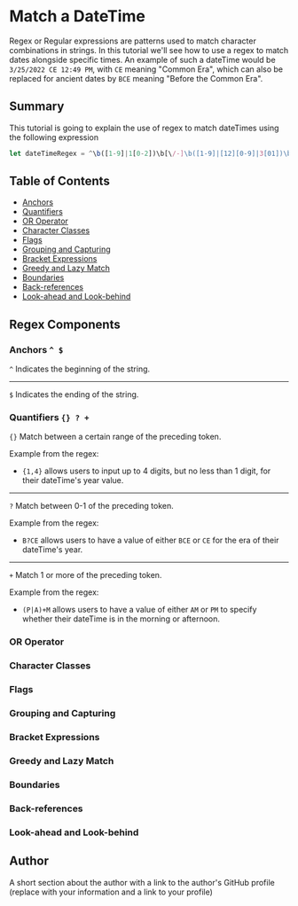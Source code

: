 # Match a DateTime

Regex or Regular expressions are patterns used to match character combinations in strings. In this tutorial we'll see how to use a regex to match dates alongside specific times. An example of such a dateTime would be `3/25/2022 CE 12:49 PM`, with `CE` meaning "Common Era", which can also be replaced for ancient dates by `BCE` meaning "Before the Common Era".

## Summary

This tutorial is going to explain the use of regex to match dateTimes using the following expression
```js
let dateTimeRegex = ^\b([1-9]|1[0-2])\b[\/-]\b([1-9]|[12][0-9]|3[01])\b[\/-]\d{1,4} B?CE \b([1-9]|1[0-2])\b:[0-5][0-9] (P|A)+M$
```

## Table of Contents

- [Anchors](#anchors)
- [Quantifiers](#quantifiers)
- [OR Operator](#or-operator)
- [Character Classes](#character-classes)
- [Flags](#flags)
- [Grouping and Capturing](#grouping-and-capturing)
- [Bracket Expressions](#bracket-expressions)
- [Greedy and Lazy Match](#greedy-and-lazy-match)
- [Boundaries](#boundaries)
- [Back-references](#back-references)
- [Look-ahead and Look-behind](#look-ahead-and-look-behind)

## Regex Components

### Anchors `^ $`
`^` Indicates the beginning of the string.
____
`$` Indicates the ending of the string.

### Quantifiers `{} ? +`
`{}` Match between a certain range of the preceding token.

Example from the regex:
* `{1,4}` allows users to input up to 4 digits, but no less than 1 digit, for their dateTime's year value.
____
`?` Match between 0-1 of the preceding token.

Example from the regex:
* `B?CE` allows users to have a value of either `BCE` or `CE` for the era of their dateTime's year.
____
`+` Match 1 or more of the preceding token.

Example from the regex:
* `(P|A)+M` allows users to have a value of either `AM` or `PM` to specify whether their dateTime is in the morning or afternoon.


### OR Operator

### Character Classes

### Flags

### Grouping and Capturing

### Bracket Expressions

### Greedy and Lazy Match

### Boundaries

### Back-references

### Look-ahead and Look-behind

## Author

A short section about the author with a link to the author's GitHub profile (replace with your information and a link to your profile)
